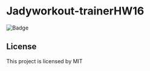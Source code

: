 # Jadyworkout-trainerHW16

![Badge](https://img.shields.io/static/v1?label=License&message=MIT&color=9cf)

## License 

This project is licensed by MIT